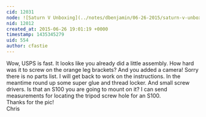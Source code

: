 ```yaml
---
cid: 12031
node: ![Saturn V Unboxing](../notes/dbenjamin/06-26-2015/saturn-v-unboxing)
nid: 12012
created_at: 2015-06-26 19:01:19 +0000
timestamp: 1435345279
uid: 554
author: cfastie
---
```


Wow, USPS is fast. It looks like you already did a little assembly. How hard was it to screw on the orange leg brackets? And you added a camera! Sorry there is no parts list. I will get back to work on the instructions. In the meantime round up some super glue and thread locker. And small screw drivers. Is that an S100 you are going to mount on it? I can send measurements for locating the tripod screw hole for an S100.  
Thanks for the pic!  
Chris